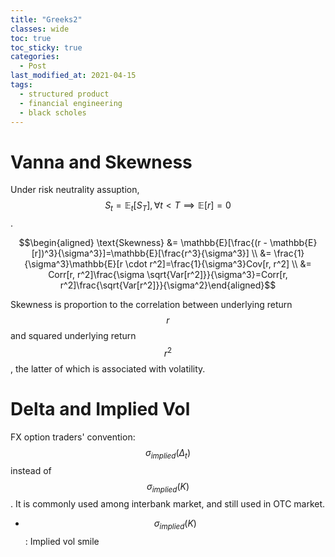 ```yaml
---
title: "Greeks2"
classes: wide
toc: true
toc_sticky: true
categories: 
  - Post
last_modified_at: 2021-04-15
tags:
  - structured product
  - financial engineering
  - black scholes  
---
```


<script type="text/javascript" async
  src="https://cdn.mathjax.org/mathjax/latest/MathJax.js?config=TeX-MML-AM_CHTML">
</script>

# Vanna and Skewness
Under risk neutrality assuption, $$S_t = \mathbb{E}_t[S_T], \forall t<T \implies \mathbb{E}[r]=0 $$.

$$\begin{aligned} \text{Skewness} &= \mathbb{E}[\frac{(r - \mathbb{E}[r])^3}{\sigma^3}]=\mathbb{E}[\frac{r^3}{\sigma^3}] \\ &= \frac{1}{\sigma^3}\mathbb{E}[r \cdot r^2]=\frac{1}{\sigma^3}Cov[r, r^2] \\ &= Corr[r, r^2]\frac{\sigma \sqrt{Var[r^2]}}{\sigma^3}=Corr[r, r^2]\frac{\sqrt{Var[r^2]}}{\sigma^2}\end{aligned}$$

Skewness is proportion to the correlation between underlying return $$r$$ and squared underlying return $$r^2$$, the latter of which is associated with volatility. 

# Delta and Implied Vol
FX option traders' convention: $$\sigma_{implied}(\Delta_t)$$ instead of $$\sigma_{implied}(K)$$. It is commonly used among interbank market, and still used in OTC market.

- $$ \sigma_{implied}(K) $$: Implied vol smile

    <script src="https://cdn.plot.ly/plotly-latest.min.js"></script>
    <div id="25a6c0cd-8172-4064-adde-d675fc86323d" class="plotly-graph-div" style="height:100%; width:100%;"></div>
    <script type="text/javascript">window.PLOTLYENV=window.PLOTLYENV || {}; window.PLOTLYENV.BASE_URL="https://plot.ly"; Plotly.newPlot( "25a6c0cd-8172-4064-adde-d675fc86323d", [{"type": "scatter", "x": [50, 60, 70, 80, 90, 100, 110, 120, 130, 140, 150], "y": [25, 20, 16, 13, 11, 10, 9.5, 9.1, 8.8, 9, 9.2]}], {"linkText": "Export to plot.ly", "showLink": true}) </script>

- Delta plots under different implied vol

    <script src="https://cdn.plot.ly/plotly-latest.min.js"></script>
    <div id="bc3146ac-70a8-4059-a4eb-ba96582b4c41" class="plotly-graph-div" style="height:100%; width:100%;"></div>
    <script type="text/javascript">window.PLOTLYENV=window.PLOTLYENV || {}; window.PLOTLYENV.BASE_URL="https://plot.ly"; Plotly.newPlot( "bc3146ac-70a8-4059-a4eb-ba96582b4c41", [{"name": "Vanilla Call Payoff", "type": "scatter", "x": [50, 60, 70, 80, 90, 100, 110, 120, 130, 140, 150], "xaxis": "x", "y": [0, 0, 0, 0, 0, 0, 10, 20, 30, 40, 50], "yaxis": "y"}, {"name": "Delta of Low Vol", "type": "scatter", "x": [50, 60, 70, 80, 90, 100, 110, 120, 130, 140, 150], "xaxis": "x", "y": [0, 0.05, 0.12, 0.2, 0.3, 0.5, 0.7, 0.8, 0.88, 0.95, 1], "yaxis": "y2"}, {"name": "Delta of High Vol", "type": "scatter", "x": [50, 60, 70, 80, 90, 100, 110, 120, 130, 140, 150], "xaxis": "x", "y": [0, 0.03, 0.08, 0.15, 0.24, 0.5, 0.76, 0.85, 0.92, 0.97, 1], "yaxis": "y2"}], {"yaxis": {"anchor": "x", "domain": [0.0, 1.0], "title": {"text": "<b>Primary</b> Payoff"}}, "yaxis2": {"anchor": "x", "overlaying": "y", "side": "right", "title": {"text": "<b>Secondary</b> Delta"}}}, {"linkText": "Export to plot.ly", "showLink": true}) </script>


# Appendix
## Notations
$$r = \ln(\frac{S_t}{S_0})$$


# References
Adam S. Iqbal, Volatility: Practical Options Theory (2018, Wiley)